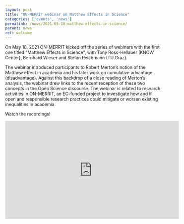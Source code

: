 ```yaml
---
layout: post
title: "ON-MERRIT webinar on Matthew Effects in Science"
categories: ['events', 'news']
permalink: /news/2021-05-18-matthew-effects-in-science/
parent: news
ref: welcome
---
```

On May 18, 2021 ON-MERRIT kicked off the series of webinars with the first one titled "Matthew Effects in Science", with Tony Ross-Hellauer (KNOW Center), Bernhard Wieser and Stefan Reichmann (TU Graz).

The webinar introduced participants to Robert Merton’s notion of the Matthew effect in academia and his later work on cumulative advantage (disadvantage). Against this backdrop of a close reading of Merton’s analysis, the webinar drew links to the recent reception of these two concepts in the Open Science discourse. The webinar is related to research activities in ON-MERRIT, an EC-funded project to investigate how and if open and responsible research practices could mitigate or worsen existing inequalities in academia.

Watch the recordings!

<div class="responsive-embed">
  <iframe width="560" height="315" src="https://www.youtube.com/embed/QAbuIMEJSYU" title="YouTube video player" frameborder="0" allow="accelerometer; autoplay; clipboard-write; encrypted-media; gyroscope; picture-in-picture" allowfullscreen></iframe>
</div>
